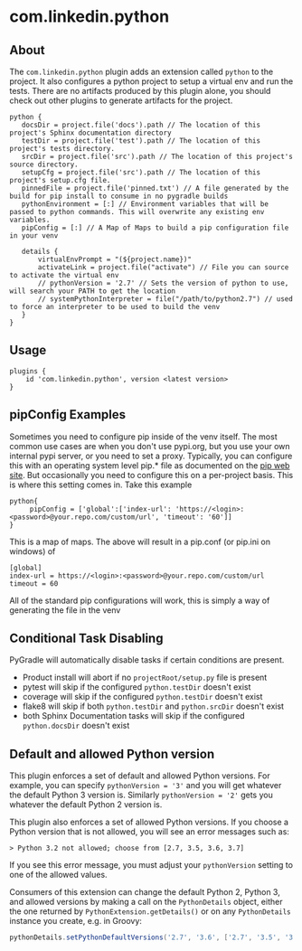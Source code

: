 # com.linkedin.python

## About

The `com.linkedin.python` plugin adds an extension called `python` to the project. It also configures a python project to setup a virtual env and run the tests. There are no artifacts produced by this plugin alone, you should check out other plugins to generate artifacts for the project.
 
 ```
 python {
    docsDir = project.file('docs').path // The location of this project's Sphinx documentation directory
    testDir = project.file('test').path // The location of this project's tests directory.
    srcDir = project.file('src').path // The location of this project's source directory.
    setupCfg = project.file('src').path // The location of this project's setup.cfg file.
    pinnedFile = project.file('pinned.txt') // A file generated by the build for pip install to consume in no pygradle builds
    pythonEnvironment = [:] // Environment variables that will be passed to python commands. This will overwrite any existing env variables.
    pipConfig = [:] // A Map of Maps to build a pip configuration file in your venv
    
    details {
        virtualEnvPrompt = "(${project.name})"
        activateLink = project.file("activate") // File you can source to activate the virtual env
        // pythonVersion = '2.7' // Sets the version of python to use, will search your PATH to get the location
        // systemPythonInterpreter = file("/path/to/python2.7") // used to force an interpreter to be used to build the venv
    }
}
 ```

## Usage

```
plugins {
    id 'com.linkedin.python', version <latest version>
}
```

## pipConfig Examples
Sometimes you need to configure pip inside of the venv itself.  The most common use cases are when you don't use 
pypi.org, but you use your own internal pypi server, or you need to set a proxy.  Typically, you can configure
this with an operating system
level pip.* file as documented on the [pip web site](https://pip.pypa.io/en/stable/user_guide/#config-file).  But
occasionally you need to configure this on a per-project basis.  This is where this setting comes in.  Take this example

```
python{
     pipConfig = ['global':['index-url': 'https://<login>:<password>@your.repo.com/custom/url', 'timeout': '60']]
}
```

This is a map of maps.  The above will result in a pip.conf (or pip.ini on windows) of

```
[global]
index-url = https://<login>:<password>@your.repo.com/custom/url
timeout = 60
```

All of the standard pip configurations will work, this is simply a way of generating the file in the venv

## Conditional Task Disabling
PyGradle will automatically disable tasks if certain conditions are present.

* Product install will abort if no `projectRoot/setup.py` file is present
* pytest will skip if the configured `python.testDir` doesn't exist
* coverage will skip if the configured `python.testDir` doesn't exist
* flake8 will skip if both `python.testDir` and `python.srcDir` doesn't exist
* both Sphinx Documentation tasks will skip if the configured `python.docsDir` doesn't exist

## Default and allowed Python version
This plugin enforces a set of default and allowed Python versions.  For
example, you can specify `pythonVersion = '3'` and you will get whatever the
default Python 3 version is.  Similarly `pythonVersion = '2'` gets you
whatever the default Python 2 version is.

This plugin also enforces a set of allowed Python versions.  If you choose a
Python version that is not allowed, you will see an error messages such as:

```
> Python 3.2 not allowed; choose from [2.7, 3.5, 3.6, 3.7]
```

If you see this error message, you must adjust your `pythonVersion` setting to
one of the allowed values.

Consumers of this extension can change the default Python 2, Python 3, and
allowed versions by making a call on the `PythonDetails` object, either the
one returned by `PythonExtension.getDetails()` or on any `PythonDetails`
instance you create, e.g. in Groovy:

```groovy
pythonDetails.setPythonDefaultVersions('2.7', '3.6', ['2.7', '3.5', '3.6', '3.7'])
```
